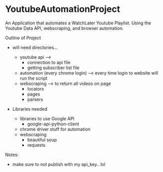 # YoutubeAutomationProject

An Application that automates a WatchLater Youtube Playlist. Using the Youtube Data API, webscraping, and browser automation.


Outline of Project
- will need directories...
  - youtube api --> 
    - connection to api file
    - getting subscriber list file
  - automation (every chrome login) --> every time login to website will run the script 
  - webscraping --> to return all videos on page 
    - locators 
    - pages 
    - parsers

- Libraries needed
  - libraries to use Google API 
    - google-api-python-client
  - chrome driver stuff for automation 
  - webscraping
    - beautiful soup 
    - requests 


Notes:
- make sure to not publish with my api_key.. lol
